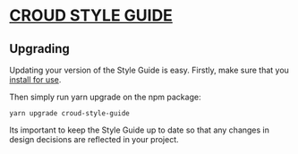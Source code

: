 # [CROUD STYLE GUIDE](Introduction.md)

## Upgrading

Updating your version of the Style Guide is easy. Firstly, make sure that you [install for use](GettingStarted.md).

Then simply run yarn upgrade on the npm package:

    yarn upgrade croud-style-guide

Its important to keep the Style Guide up to date so that any changes in design decisions are reflected in your project.